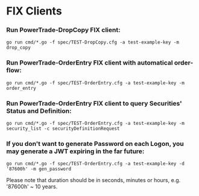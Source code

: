 # FIX Clients
### Run PowerTrade-DropCopy FIX client:
```
go run cmd/*.go -f spec/TEST-DropCopy.cfg -a test-example-key -m drop_copy
```

### Run PowerTrade-OrderEntry FIX client with automatical order-flow:
```
go run cmd/*.go -f spec/TEST-OrderEntry.cfg -a test-example-key -m order_entry
```

### Run PowerTrade-OrderEntry FIX client to query Securities' Status and Definition:
```
go run cmd/*.go -f spec/TEST-OrderEntry.cfg -a test-example-key -m security_list -c securityDefinitionRequest
```

### If you don't want to generate Password on each Logon, you may generate a JWT expiring in the far future:
```
go run cmd/*.go -f spec/TEST-OrderEntry.cfg -a test-example-key -d '87600h' -m gen_password
```
Please note that duration should be in seconds, minutes or hours, e.g. '87600h' ~ 10 years.
